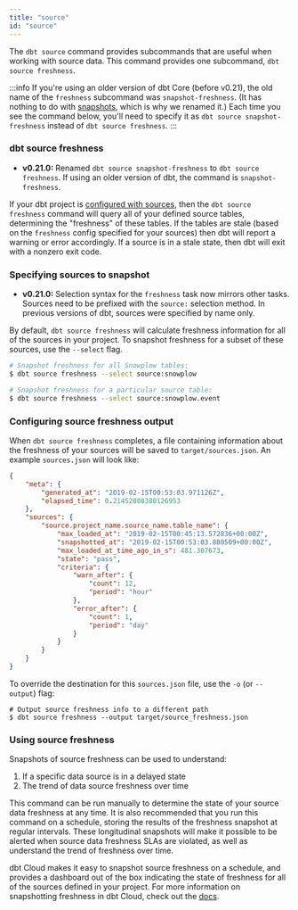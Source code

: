 ```yaml
---
title: "source"
id: "source"
---
```


The `dbt source` command provides subcommands that are useful when working with source data. This command provides one subcommand, `dbt source freshness`.

:::info
If you're using an older version of dbt Core (before v0.21), the old name of the `freshness` subcommand was `snapshot-freshness`. (It has nothing to do with [snapshots](snapshots), which is why we renamed it.) Each time you see the command below, you'll need to specify it as `dbt source snapshot-freshness` instead of `dbt source freshness`.
:::

### dbt source freshness

<Changelog>

  - **v0.21.0:** Renamed `dbt source snapshot-freshness` to `dbt source freshness`. If using an older version of dbt, the command is `snapshot-freshness`.

</Changelog>

If your dbt project is [configured with sources](/docs/build/sources), then the `dbt source freshness` command will query all of your defined source tables, determining the "freshness" of these tables. If the tables are stale (based on the `freshness` config specified for your sources) then dbt will report a warning or error accordingly. If a source <Term id="table" /> is in a stale state, then dbt will exit with a nonzero exit code.

### Specifying sources to snapshot

<Changelog>

  - **v0.21.0:** Selection syntax for the `freshness` task now mirrors other tasks. Sources need to be prefixed with the `source:` selection method. In previous versions of dbt, sources were specified by name only.

</Changelog>

By default, `dbt source freshness` will calculate freshness information for all of the sources in your project. To snapshot freshness for a subset of these sources, use the `--select` flag.

```bash
# Snapshot freshness for all Snowplow tables:
$ dbt source freshness --select source:snowplow

# Snapshot freshness for a particular source table:
$ dbt source freshness --select source:snowplow.event
```

### Configuring source freshness output

When `dbt source freshness` completes, a <Term id="json" /> file containing information about the freshness of your sources will be saved to `target/sources.json`. An example `sources.json` will look like:

<File name='target/sources.json'>

```json
{
    "meta": {
        "generated_at": "2019-02-15T00:53:03.971126Z",
        "elapsed_time": 0.21452808380126953
    },
    "sources": {
        "source.project_name.source_name.table_name": {
            "max_loaded_at": "2019-02-15T00:45:13.572836+00:00Z",
            "snapshotted_at": "2019-02-15T00:53:03.880509+00:00Z",
            "max_loaded_at_time_ago_in_s": 481.307673,
            "state": "pass",
            "criteria": {
                "warn_after": {
                    "count": 12,
                    "period": "hour"
                },
                "error_after": {
                    "count": 1,
                    "period": "day"
                }
            }
        }
    }
}

```

</File>

To override the destination for this `sources.json` file, use the `-o` (or `--output`) flag:
```
# Output source freshness info to a different path
$ dbt source freshness --output target/source_freshness.json
```

### Using source freshness

Snapshots of source freshness can be used to understand:

1. If a specific data source is in a delayed state
2. The trend of data source freshness over time

This command can be run manually to determine the state of your source data freshness at any time. It is also recommended that you run this command on a schedule, storing the results of the freshness snapshot at regular intervals. These longitudinal snapshots will make it possible to be alerted when source data freshness SLAs are violated, as well as understand the trend of freshness over time.

dbt Cloud makes it easy to snapshot source freshness on a schedule, and provides a dashboard out of the box indicating the state of freshness for all of the sources defined in your project. For more information on snapshotting freshness in dbt Cloud, check out the [docs](/docs/build/sources#snapshotting-source-data-freshness).
